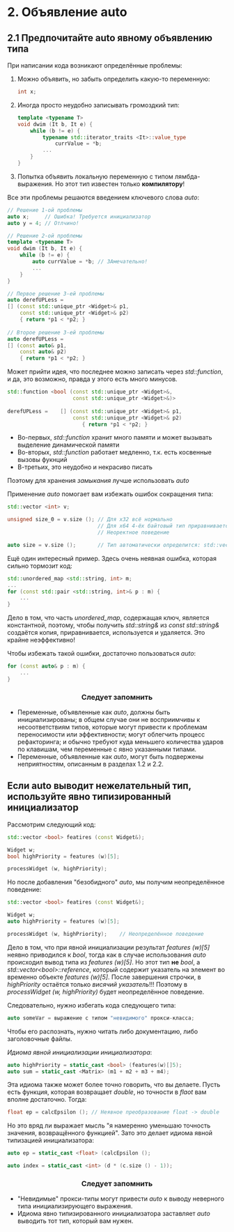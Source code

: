2\. Объявление auto
===

## 2.1 Предпочитайте auto явному объявлению типа

При написании кода возникают определённые проблемы:
1) Можно объявить, но забыть определить какую-то переменную:
    ```cpp
    int x;
    ```
2) Иногда просто неудобно записывать громоздкий тип:
    ```cpp
    template <typename T>
    void dwim (It b, It e) {  
        while (b != e) {
            typename std::iterator_traits <It>::value_type
                currValue = *b;
            ...
        }
    }
    ``` 
3) Попытка объявить локальную переменную с типом лямбда-выражения. Но этот тип известен только **компилятору**!

Все эти проблемы решаются введением ключевого слова *auto*:
```cpp
// Решение 1-ой проблемы
auto x;     // Ошибка! Требуется инициализатор
auto y = 4; // Отлчино!
```

```cpp
// Решение 2-ой проблемы
template <typename T>
void dwim (It b, It e) {
    while (b != e) {
        auto currValue = *b; // ЗАмечательно!
        ...
    }
}
```

```cpp
// Первое решение 3-ей проблемы
auto derefUPLess =
[] (const std::unique_ptr <Widget>& p1,
    const std::unique_ptr <Widget>& p2)
    { return *p1 < *p2; }
    
// Второе решение 3-ей проблемы
auto derefUPLess =
[] (const auto& p1,
    const auto& p2)
    { return *p1 < *p2; }
```

Может прийти идея, что последнее можно записать через *std::function*, и да, это возможно, правда у этого есть много минусов.

```cpp
std::function <bool (const std::unique_ptr <Widget>&,
                     const std::unique_ptr <Widget>&)>
                     
derefUPLess =    [] (const std::unique_ptr <Widget>& p1,
                     const std::unique_ptr <Widget>& p2)
                        { return *p1 < *p2; }
```
* Во-первых, *std::function* хранит много памяти и может вызывать выделение динамической памяти
* Во-вторых, *std::function* работает медленно, т.к. есть косвенные вызовы фукнций
* В-третьих, это неудобно и некрасиво писать

Поэтому для хранения *замыкания* лучше использовать *auto*

Применение *auto* помогает вам избежать ошибок сокращения типа:
```cpp
std::vector <int> v;

unsigned size_0 = v.size (); // Для x32 всё нормально
                             // Для x64 4-ёх байтовый тип приравнивается 8 байтному
                             // Неоректное поведение 

auto size = v.size ();       // Тип автоматически определится: std::vector <int>::size_type
```

Ещё один интересный пример. Здесь очень неявная ошибка, которая сильно тормозит код:
```cpp
std::unordered_map <std::string, int> m;
...
for (const std::pair <std::string, int>& p : m) {
    ...
}
```
Дело в том, что часть *unordered_map*, содержащая ключ, является константной, поэтому, чтобы получить *std::string&* из *const std::string&* создаётся копия, приравнивается, используется и удаляется. Это крайне неэффективно! 

Чтобы избежать такой ошибки, достаточно пользоваться *auto*:
```cpp
for (const auto& p : m) {
    ...
}
```

### <center>Следует запомнить</center>
* Переменные, объявленные как *auto*, должны быть инициализированы; в общем случае они не восприимчивы к несоответствиям типов, которые могут привести к проблемам переносимости или эффективности; могут облегчить процесс рефакторинга; и обычно требуют куда  меньшего количества ударов по клавишам, чем переменные с явно указанными типами.
* Переменные, объявленные как *auto*, могут быть подвержены неприятностям, описанным в разделах 1.2  и 2.2.


## Если auto выводит нежелательный тип, используйте явно типизированный инициализатор

Рассмотрим следующий код:
```cpp
std::vector <bool> featires (const Widget&);

Widget w;
bool highPriority = features (w)[5];

processWidget (w, highPriority);
```

Но после добавления "безобидного" *auto*, мы получим неопределённое поведение:
```cpp
std::vector <bool> featires (const Widget&);

Widget w;
auto highPriority = features (w)[5];

processWidget (w, highPriority);    // Неопределённое поведение
```

Дело в том, что при явной инициализации результат *features (w)[5]* неявно приводился к *bool*, тогда как в случае использования *auto* происходил вывод типа из *features (w)[5]*. Но этот тип **не** *bool*, а *std::vector\<bool\>::reference*, который содержит указатель на элемент во временно объекте *features (w)[5]*. После завершения строчки, в *highPriority* остаётся только *висячий указатель*!!! Поэтому в *processWidget (w, highPriority)* будет неопределённое поведение.

Следовательно, нужно избегать кода следующего типа:
```cpp
auto someVar = выражение с типом "невидимого" прокси-класса;
```
Чтобы его распознать, нужно читать либо документацию, либо заголовочные файлы.

*Идиома явной инициализации инициализатора*:
```cpp
auto highPriority = static_cast <bool> (features(w)[]5);
auto sum = static_cast <Matrix> (m1 + m2 + m3 + m4);
```

Эта идиома также может более точно говорить, что вы делаете. Пусть есть функция, которая возвращает *double*, но точности в *flaot* вам вполне достаточно. Тогда:
```cpp
float ep = calcEpsilon (); // Неявное преобразование float -> double
```

Но это вряд ли выражает мысль "я намеренно уменьшаю точность значения, возвращённого функцией". Зато это делает идиома явной типизацией инициализатора:
```cpp
auto ep = static_cast <float> (calcEpsilon ();
```
```cpp
auto index = static_cast <int> (d * (c.size () - 1));
```

### <center>Следует запомнить</center>
* "Невидимые" прокси-типы могут привести *auto* к выводу неверного типа инициализирующего выражения.
* Идиома явно типизированного инициализатора заставляет *auto* выводить тот тип, который вам нужен.